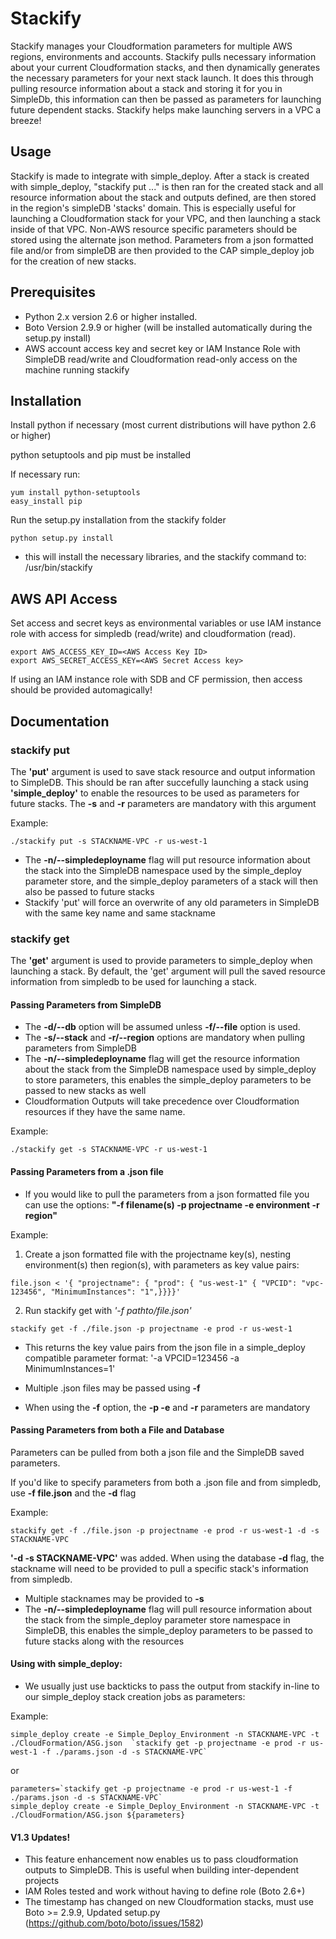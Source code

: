 Stackify
========
Stackify manages your Cloudformation parameters for multiple AWS regions, environments and accounts. Stackify pulls necessary information about your current Cloudformation stacks, and then dynamically generates the necessary parameters for your next stack launch.  It does this through pulling resource information about a stack and storing it for you in SimpleDb, this information can then be passed as parameters for launching future dependent stacks. Stackify helps make launching servers in a VPC a breeze!   

Usage
-----
Stackify is made to integrate with simple\_deploy. After a stack is created with simple\_deploy, "stackify put ..." is then ran for the created stack and all resource information about the stack and outputs defined, are then stored in the region's simpleDB 'stacks' domain. This is especially useful for launching a Cloudformation stack for your VPC, and then launching a stack inside of that VPC. Non-AWS resource specific parameters should be stored using the alternate json method. Parameters from a json formatted file and/or from simpleDB are then provided to the CAP simple\_deploy job for the creation of new stacks.

Prerequisites
-------------

* Python 2.x version 2.6 or higher installed.
* Boto Version 2.9.9 or higher (will be installed automatically during the setup.py install)
* AWS account access key and secret key or IAM Instance Role with SimpleDB read/write and Cloudformation read-only access on the machine running stackify

Installation
------------

Install python if necessary (most current distributions will have python 2.6 or higher)

python setuptools and pip must be installed

If necessary run: 

```
yum install python-setuptools
easy_install pip
```

Run the setup.py installation from the stackify folder

```
python setup.py install
```

* this will install the necessary libraries, and the stackify command to: /usr/bin/stackify


AWS API Access
--------------

Set access and secret keys as environmental variables or use IAM instance role with access for simpledb (read/write) and cloudformation (read).

```
export AWS_ACCESS_KEY_ID=<AWS Access Key ID>
export AWS_SECRET_ACCESS_KEY=<AWS Secret Access key>
```

If using an IAM instance role with SDB and CF permission, then access should be provided automagically!


Documentation
-----------

### stackify put


The **'put'** argument is used to save stack resource and output information to SimpleDB.
This should be ran after succefully launching a stack using __'simple\_deploy'__ to enable the resources to be used as parameters for future stacks.
The __-s__ and __-r__ parameters are mandatory with this argument


Example:
``` 
./stackify put -s STACKNAME-VPC -r us-west-1        
```

* The __-n/--simpledeployname__ flag will put resource information about the stack into the SimpleDB namespace used by the simple\_deploy parameter store, and the simple\_deploy parameters of a stack will then also be passed to future stacks
* Stackify 'put' will force an overwrite of any old parameters in SimpleDB with the same key name and same stackname



### stackify get

The **'get'** argument is used to provide parameters to simple\_deploy when launching a stack.
By default, the 'get' argument will pull the saved resource information from simpledb to be used for launching a stack.



#### Passing Parameters from SimpleDB

* The __-d/--db__ option will be assumed unless __-f/--file__  option is used.  
* The __-s/--stack__ and __-r/--region__ options are mandatory when pulling parameters from SimpleDB
* The __-n/--simpledeployname__ flag will get the resource information about the stack from the SimpleDB namespace used by simple\_deploy to store parameters, this enables the simple\_deploy parameters to be passed to new stacks as well
* Cloudformation Outputs will take precedence over Cloudformation resources if they have the same name.

Example: 
```
./stackify get -s STACKNAME-VPC -r us-west-1        
```



#### Passing Parameters from a .json file

* If you would like to pull the parameters from a json formatted file you can use the options: **"-f filename(s) -p projectname -e environment  -r region"**
  
Example: 
1. Create a json formatted file with the projectname key(s), nesting environment(s) then region(s), with parameters as key value pairs:

```
file.json < '{ "projectname": { "prod": { "us-west-1" { "VPCID": "vpc-123456", "MinimumInstances": "1",}}}}'
```

2. Run stackify get with _'-f pathto/file.json'_ 

```
stackify get -f ./file.json -p projectname -e prod -r us-west-1
```

* This returns the key value pairs from the json file in a simple\_deploy compatible parameter format: '-a VPCID=123456 -a MinimumInstances=1'

* Multiple .json files may be passed using __-f__
 
* When using the __-f__ option, the __-p -e__ and __-r__ parameters are mandatory





#### Passing Parameters from both a File and Database

Parameters can be pulled from both a json file and the SimpleDB saved parameters. 

If you'd like to specify parameters from both a .json file and from simpledb, use __-f file.json__ and the __-d__ flag
    
Example:

```
stackify get -f ./file.json -p projectname -e prod -r us-west-1 -d -s STACKNAME-VPC
```

__'-d -s STACKNAME-VPC'__ was added. When using the database __-d__ flag, the stackname will need to be provided to pull a specific stack's information from simpledb. 

* Multiple stacknames may be provided to __-s__
* The __-n/--simpledeployname__ flag will pull resource information about the stack from the simple\_deploy parameter store namespace in SimpleDB, this enables the simple\_deploy parameters to be passed to future stacks along with the resources


#### Using with simple\_deploy:

 * We usually just use backticks to pass the output from stackify in-line to our simple\_deploy stack creation jobs as parameters:

Example:

```
simple_deploy create -e Simple_Deploy_Environment -n STACKNAME-VPC -t ./CloudFormation/ASG.json  `stackify get -p projectname -e prod -r us-west-1 -f ./params.json -d -s STACKNAME-VPC`
```
or 

```
parameters=`stackify get -p projectname -e prod -r us-west-1 -f ./params.json -d -s STACKNAME-VPC`
simple_deploy create -e Simple_Deploy_Environment -n STACKNAME-VPC -t ./CloudFormation/ASG.json ${parameters}
```



#### V1.3 Updates!

* This feature enhancement now enables us to pass cloudformation outputs to SimpleDB.  This is useful when building inter-dependent projects 
* IAM Roles tested and work without having to define role (Boto 2.6+)
* The timestamp has changed on new Cloudformation stacks, must use Boto >= 2.9.9, Updated setup.py (https://github.com/boto/boto/issues/1582)
